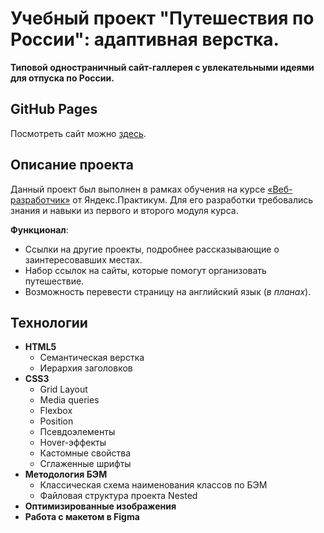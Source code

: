 # Учебный проект "Путешествия по России": адаптивная верстка.

**Типовой одностраничный сайт-галлерея с увлекательными идеями для отпуска по России.**

## GitHub Pages

Посмотреть сайт можно [здесь](https://marinanasonkina.github.io/russian-travel/).

## Описание проекта

Данный проект был выполнен в рамках обучения на курсе [«Веб-разработчик»](https://practicum.yandex.ru/web/) от Яндекс.Практикум. Для его разработки требовались знания и навыки из первого и второго модуля курса.

**Функционал**:

* Ссылки на другие проекты, подробнее рассказывающие о заинтересовавших местах.
* Набор ссылок на сайты, которые помогут организовать путешествие.
* Возможность перевести страницу на английский язык (_в планах_).

## Технологии

* **HTML5**
  - Семантическая верстка
  - Иерархия заголовков
* **CSS3**
  - Grid Layout
  - Media queries
  - Flexbox
  - Position
  - Псевдоэлементы
  - Hover-эффекты
  - Кастомные свойства
  - Сглаженные шрифты
* **Методология БЭМ**
  - Классическая схема наименования классов по БЭМ
  - Файловая структура проекта Nested
* **Оптимизированные изображения**
* **Работа с макетом в Figma**
